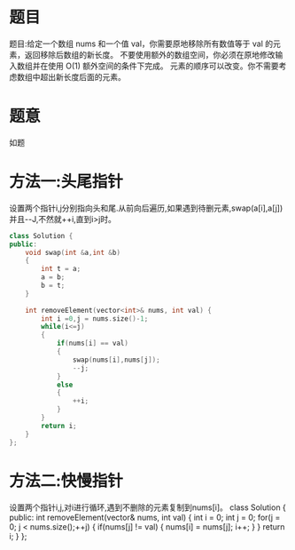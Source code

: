 # 题目
题目:给定一个数组 nums 和一个值 val，你需要原地移除所有数值等于 val 的元素，返回移除后数组的新长度。
不要使用额外的数组空间，你必须在原地修改输入数组并在使用 O(1) 额外空间的条件下完成。
元素的顺序可以改变。你不需要考虑数组中超出新长度后面的元素。

# 题意
如题

# 方法一:头尾指针
设置两个指针i,j分别指向头和尾.从前向后遍历,如果遇到待删元素,swap(a[i],a[j])并且--J,不然就++i,直到i>j时。
```cpp
class Solution {
public:
    void swap(int &a,int &b)
    {
        int t = a;
        a = b;
        b = t;
    }
    
    int removeElement(vector<int>& nums, int val) {
        int i =0,j = nums.size()-1;
        while(i<=j)
        {
            if(nums[i] == val)
            {
                swap(nums[i],nums[j]);
                --j;
            }
            else
            {
                ++i;
            }
        }
        return i;
    }
};
```

# 方法二:快慢指针
设置两个指针i,j,对i进行循环,遇到不删除的元素复制到nums[i]。
class Solution {
public:
    int removeElement(vector<int>& nums, int val) {
        int i = 0;
        int j = 0;
        for(j = 0; j < nums.size();++j)
        {
            if(nums[j] != val)
            {
                nums[i] = nums[j];
                i++;
            }
        }
        return i;
    }
};
